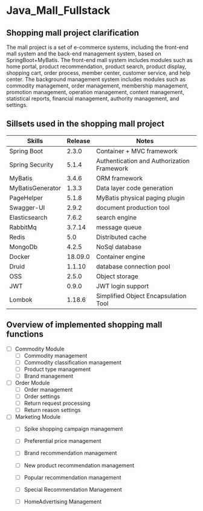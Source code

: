 # Java_Mall_Fullstack




## Shopping mall project clarification

The mall project is a set of e-commerce systems, including the front-end mall system and the back-end management system, based on SpringBoot+MyBatis. The front-end mall system includes modules such as home portal, product recommendation, product search, product display, shopping cart, order process, member center, customer service, and help center. The background management system includes modules such as commodity management, order management, membership management, promotion management, operation management, content management, statistical reports, financial management, authority management, and settings.



## Sillsets used in the shopping mall project

Skills        | Release         | Notes    |
--------------------|------------------|-----------------------|
Spring Boot | 2.3.0  |   Container + MVC framework |
Spring Security       | 5.1.4   | Authentication and Authorization Framework  |
MyBatis  | 3.4.6    | ORM framework      |
MyBatisGenerator     | 1.3.3  | Data layer code generation   |
PageHelper      | 5.1.8  | MyBatis physical paging plugin  |
Swagger-UI       | 2.9.2  | document production tool  |
Elasticsearch          | 7.6.2     | search engine        |
RabbitMq        | 3.7.14 | message queue  |
Redis        | 5.0 | Distributed cache  |
MongoDb       |4.2.5 | NoSql database  |
Docker       | 18.09.0 | Container engine  |
Druid      | 1.1.10 | database connection pool  |
OSS       | 2.5.0 | Object storage  |
JWT        | 0.9.0 | JWT login support |
Lombok       | 1.18.6 | Simplified Object Encapsulation Tool  |


## Overview of implemented shopping mall functions 

- [ ] Commodity Module
    - [ ] Commodity management 
    - [ ] Commodity classification management 
    - [ ] Product type management 
    - [ ] Brand management 

- [ ] Order Module 
    - [ ] Order management 
    - [ ] Order settings 
    - [ ] Return request processing 
    - [ ] Return reason settings

- [ ] Marketing Module 
    - [ ] Spike shopping campaign management
    - [ ] Preferential price management
    - [ ] Brand recommendation management
    - [ ] New product recommendation management
    - [ ] Popular recommendation management
    - [ ] Special Recommendation Management
    - [ ] HomeAdvertising Management


